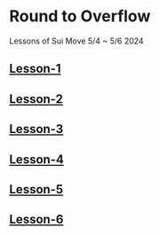 # Round to Overflow
Lessons of Sui Move 5/4 ~ 5/6 2024

## [Lesson-1](./Lesson1/)

## [Lesson-2](./Lesson2/)

## [Lesson-3](./Lesson3/)

## [Lesson-4](./Lesson4/)

## [Lesson-5](./Lesson5/)

## [Lesson-6](./Lesson6/)
